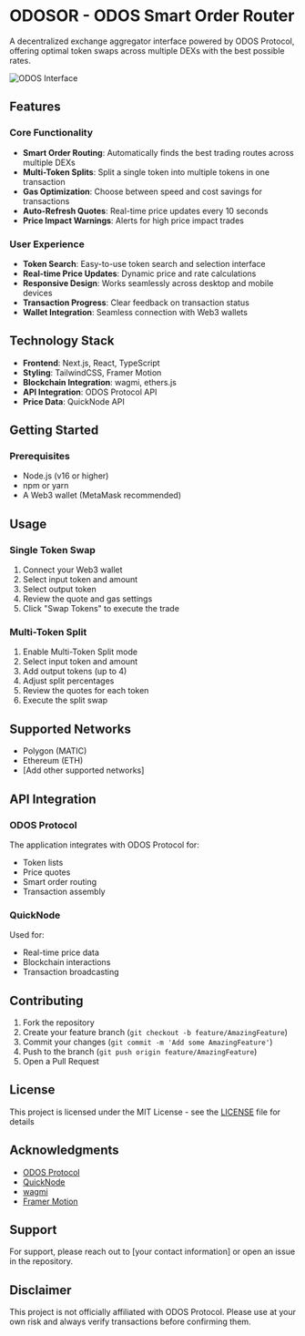 # ODOSOR - ODOS Smart Order Router

A decentralized exchange aggregator interface powered by ODOS Protocol, offering optimal token swaps across multiple DEXs with the best possible rates.

![ODOS Interface](path-to-your-screenshot.png)

## Features

### Core Functionality

- **Smart Order Routing**: Automatically finds the best trading routes across multiple DEXs
- **Multi-Token Splits**: Split a single token into multiple tokens in one transaction
- **Gas Optimization**: Choose between speed and cost savings for transactions
- **Auto-Refresh Quotes**: Real-time price updates every 10 seconds
- **Price Impact Warnings**: Alerts for high price impact trades

### User Experience

- **Token Search**: Easy-to-use token search and selection interface
- **Real-time Price Updates**: Dynamic price and rate calculations
- **Responsive Design**: Works seamlessly across desktop and mobile devices
- **Transaction Progress**: Clear feedback on transaction status
- **Wallet Integration**: Seamless connection with Web3 wallets

## Technology Stack

- **Frontend**: Next.js, React, TypeScript
- **Styling**: TailwindCSS, Framer Motion
- **Blockchain Integration**: wagmi, ethers.js
- **API Integration**: ODOS Protocol API
- **Price Data**: QuickNode API

## Getting Started

### Prerequisites

- Node.js (v16 or higher)
- npm or yarn
- A Web3 wallet (MetaMask recommended)

## Usage

### Single Token Swap

1. Connect your Web3 wallet
2. Select input token and amount
3. Select output token
4. Review the quote and gas settings
5. Click "Swap Tokens" to execute the trade

### Multi-Token Split

1. Enable Multi-Token Split mode
2. Select input token and amount
3. Add output tokens (up to 4)
4. Adjust split percentages
5. Review the quotes for each token
6. Execute the split swap

## Supported Networks

- Polygon (MATIC)
- Ethereum (ETH)
- [Add other supported networks]

## API Integration

### ODOS Protocol

The application integrates with ODOS Protocol for:

- Token lists
- Price quotes
- Smart order routing
- Transaction assembly

### QuickNode

Used for:

- Real-time price data
- Blockchain interactions
- Transaction broadcasting

## Contributing

1. Fork the repository
2. Create your feature branch (`git checkout -b feature/AmazingFeature`)
3. Commit your changes (`git commit -m 'Add some AmazingFeature'`)
4. Push to the branch (`git push origin feature/AmazingFeature`)
5. Open a Pull Request

## License

This project is licensed under the MIT License - see the [LICENSE](LICENSE) file for details

## Acknowledgments

- [ODOS Protocol](https://odos.xyz)
- [QuickNode](https://quicknode.com)
- [wagmi](https://wagmi.sh)
- [Framer Motion](https://www.framer.com/motion/)

## Support

For support, please reach out to [your contact information] or open an issue in the repository.

## Disclaimer

This project is not officially affiliated with ODOS Protocol. Please use at your own risk and always verify transactions before confirming them.

